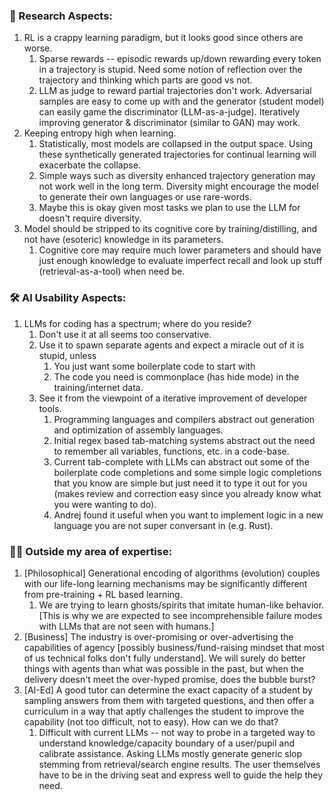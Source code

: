 ### 🧐 Research Aspects:

1. RL is a crappy learning paradigm, but it looks good since others are worse.
    1. Sparse rewards -- episodic rewards up/down rewarding every token in a trajectory is stupid. Need some notion of reflection over the trajectory and thinking which parts are good vs not.
    2. LLM as judge to reward partial trajectories don't work. Adversarial samples are easy to come up with and the generator (student model) can easily game the discriminator (LLM-as-a-judge). Iteratively improving generator & discriminator (similar to GAN) may work.
2. Keeping entropy high when learning.
    1. Statistically, most models are collapsed in the output space. Using these synthetically generated trajectories for continual learning will exacerbate the collapse.
    2. Simple ways such as diversity enhanced trajectory generation may not work well in the long term. Diversity might encourage the model to generate their own languages or use rare-words.
    3. Maybe this is okay given most tasks we plan to use the LLM for doesn't require diversity.
3. Model should be stripped to its cognitive core by training/distilling, and not have (esoteric) knowledge in its parameters.
    1. Cognitive core may require much lower parameters and should have just enough knowledge to evaluate imperfect recall and look up stuff (retrieval-as-a-tool) when need be.

### 🛠️ AI Usability Aspects:

1. LLMs for coding has a spectrum; where do you reside? 
    1. Don't use it at all seems too conservative.
    2. Use it to spawn separate agents and expect a miracle out of it is stupid, unless
        1. You just want some boilerplate code to start with
        2. The code you need is commonplace (has hide mode) in the training/internet data.
    3. See it from the viewpoint of a iterative improvement of developer tools.
        1. Programming languages and compilers abstract out generation and optimization of assembly languages.
        2. Initial regex based tab-matching systems abstract out the need to remember all variables, functions, etc. in a code-base.
        3. Current tab-complete with LLMs can abstract out some of the boilerplate code completions and some simple logic completions that you know are simple but just need it to type it out for you (makes review and correction easy since you already know what you were wanting to do).
        4. Andrej found it useful when you want to implement logic in a new language you are not super conversant in (e.g. Rust).

### 🤷‍♂️ Outside my area of expertise:

1. [Philosophical] Generational encoding of algorithms (evolution) couples with our life-long learning mechanisms may be significantly different from pre-training + RL based learning.
    1. We are trying to learn ghosts/spirits that imitate human-like behavior. [This is why we are expected to see incomprehensible failure modes with LLMs that are not seen with humans.]
2. [Business] The industry is over-promising or over-advertising the capabilities of agency [possibly business/fund-raising mindset that most of us technical folks don't fully understand]. We will surely do better things with agents than what was possible in the past, but when the delivery doesn't meet the over-hyped promise, does the bubble burst?
3. [AI-Ed] A good tutor can determine the exact capacity of a student by sampling answers from them with targeted questions, and then offer a curriculum in a way that aptly challenges the student to improve the capability (not too difficult, not to easy). How can we do that?
    1. Difficult with current LLMs -- not way to probe in a targeted way to understand knowledge/capacity boundary of a user/pupil and calibrate assistance. Asking LLMs mostly generate generic slop stemming from retrieval/search engine results. The user themselves have to be in the driving seat and express well to guide the help they need.